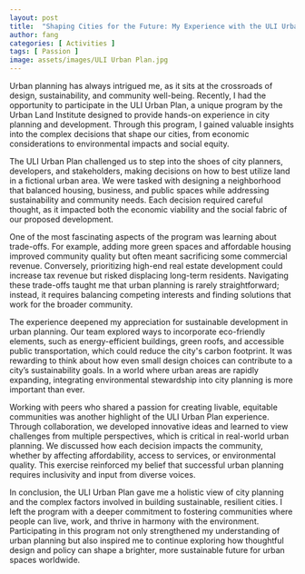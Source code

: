 ```yaml
---
layout: post
title:  "Shaping Cities for the Future: My Experience with the ULI Urban Plan"
author: fang
categories: [ Activities ]
tags: [ Passion ]
image: assets/images/ULI Urban Plan.jpg
---
```


Urban planning has always intrigued me, as it sits at the crossroads of design, sustainability, and community well-being. Recently, I had the opportunity to participate in the ULI Urban Plan, a unique program by the Urban Land Institute designed to provide hands-on experience in city planning and development. Through this program, I gained valuable insights into the complex decisions that shape our cities, from economic considerations to environmental impacts and social equity.

The ULI Urban Plan challenged us to step into the shoes of city planners, developers, and stakeholders, making decisions on how to best utilize land in a fictional urban area. We were tasked with designing a neighborhood that balanced housing, business, and public spaces while addressing sustainability and community needs. Each decision required careful thought, as it impacted both the economic viability and the social fabric of our proposed development.

One of the most fascinating aspects of the program was learning about trade-offs. For example, adding more green spaces and affordable housing improved community quality but often meant sacrificing some commercial revenue. Conversely, prioritizing high-end real estate development could increase tax revenue but risked displacing long-term residents. Navigating these trade-offs taught me that urban planning is rarely straightforward; instead, it requires balancing competing interests and finding solutions that work for the broader community.

The experience deepened my appreciation for sustainable development in urban planning. Our team explored ways to incorporate eco-friendly elements, such as energy-efficient buildings, green roofs, and accessible public transportation, which could reduce the city's carbon footprint. It was rewarding to think about how even small design choices can contribute to a city’s sustainability goals. In a world where urban areas are rapidly expanding, integrating environmental stewardship into city planning is more important than ever.

Working with peers who shared a passion for creating livable, equitable communities was another highlight of the ULI Urban Plan experience. Through collaboration, we developed innovative ideas and learned to view challenges from multiple perspectives, which is critical in real-world urban planning. We discussed how each decision impacts the community, whether by affecting affordability, access to services, or environmental quality. This exercise reinforced my belief that successful urban planning requires inclusivity and input from diverse voices.

In conclusion, the ULI Urban Plan gave me a holistic view of city planning and the complex factors involved in building sustainable, resilient cities. I left the program with a deeper commitment to fostering communities where people can live, work, and thrive in harmony with the environment. Participating in this program not only strengthened my understanding of urban planning but also inspired me to continue exploring how thoughtful design and policy can shape a brighter, more sustainable future for urban spaces worldwide.